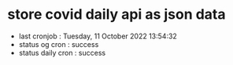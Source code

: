 # store covid daily api as json data

- last cronjob : Tuesday, 11 October 2022 13:54:32
- status og cron : success
- status daily cron : success
      
      